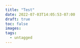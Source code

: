 ```yaml
---
title: "Test"
date: 2022-07-03T14:05:53-07:00
draft: true
toc: false
images:
tags: 
  - untagged
---
```


